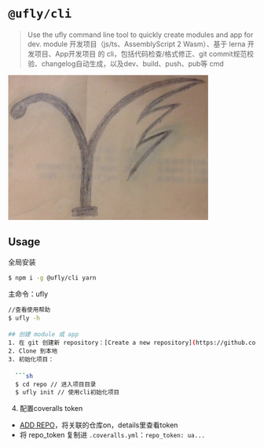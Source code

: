 # `@ufly/cli`

> Use the ufly command line tool to quickly create modules and app for dev. module 开发项目（js/ts、AssemblyScript 2 Wasm）、基于 lerna 开发项目、App开发项目 的 cli，包括代码检查/格式修正、git commit规范校验、changelog自动生成，以及dev、build、push、pub等 cmd

![](./ufly.png)

## Usage
全局安装

```bash
$ npm i -g @ufly/cli yarn
```

主命令：ufly

```bash
//查看使用帮助
$ ufly -h

## 创建 module 或 app
1. 在 git 创建新 repository：[Create a new repository](https://github.com/new)
2. Clone 到本地
3. 初始化项目：

  ```sh
  $ cd repo // 进入项目目录
  $ ufly init // 使用cli初始化项目
  ```
4. 配置coveralls token
  - [ADD REPO](https://coveralls.io/repos/new)，将关联的仓库on，details里查看token
  - 将 repo_token 复制进 `.coveralls.yml`：`repo_token: ua...`

